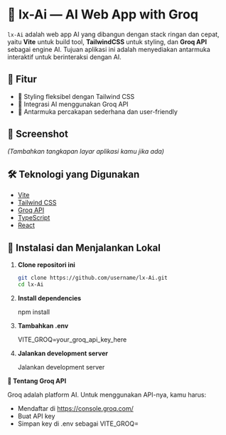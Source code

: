# 🧠 lx-Ai — AI Web App with Groq

`lx-Ai` adalah web app AI yang dibangun dengan stack ringan dan cepat, yaitu **Vite** untuk build tool, **TailwindCSS** untuk styling, dan **Groq API** sebagai engine AI. Tujuan aplikasi ini adalah menyediakan antarmuka interaktif untuk berinteraksi dengan AI.

## 🚀 Fitur

- 🎨 Styling fleksibel dengan Tailwind CSS
- 🤖 Integrasi AI menggunakan Groq API
- 💬 Antarmuka percakapan sederhana dan user-friendly

## 📸 Screenshot

 _(Tambahkan tangkapan layar aplikasi kamu jika ada)_

## 🛠️ Teknologi yang Digunakan

- [Vite](https://vitejs.dev/)
- [Tailwind CSS](https://tailwindcss.com/)
- [Groq API](https://groq.com/)
- [TypeScript](https://www.typescriptlang.org/)
- [React](https://reactjs.org/)

## 🔧 Instalasi dan Menjalankan Lokal

1. **Clone repositori ini**
   
   ```bash
   git clone https://github.com/username/lx-Ai.git
   cd lx-Ai
   
3. **Install dependencies**

   npm install

4. **Tambahkan .env**
   
   VITE_GROQ=your_groq_api_key_here

5. **Jalankan development server**

   Jalankan development server

**🧠 Tentang Groq API**

Groq adalah platform AI. Untuk menggunakan API-nya, kamu harus:

- Mendaftar di https://console.groq.com/
- Buat API key
- Simpan key di .env sebagai VITE_GROQ=
